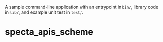 A sample command-line application with an entrypoint in `bin/`, library code
in `lib/`, and example unit test in `test/`.
# specta_apis_scheme
